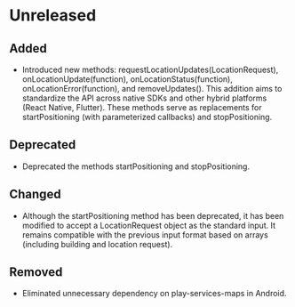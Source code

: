 # Unreleased

## Added

- Introduced new methods: requestLocationUpdates(LocationRequest), onLocationUpdate(function), onLocationStatus(function), onLocationError(function), and removeUpdates(). This addition aims to standardize the API across native SDKs and other hybrid platforms (React Native, Flutter). These methods serve as replacements for startPositioning (with parameterized callbacks) and stopPositioning.

## Deprecated

- Deprecated the methods startPositioning and stopPositioning.

## Changed

- Although the startPositioning method has been deprecated, it has been modified to accept a LocationRequest object as the standard input. It remains compatible with the previous input format based on arrays (including building and location request).

## Removed

- Eliminated unnecessary dependency on play-services-maps in Android.

